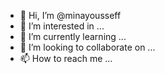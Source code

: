 - 👋 Hi, I’m @minayousseff
- 👀 I’m interested in ...
- 🌱 I’m currently learning ...
- 💞️ I’m looking to collaborate on ...
- 📫 How to reach me ...

<!---
minayousseff/minayousseff is a ✨ special ✨ repository because its `README.md` (this file) appears on your GitHub profile.
You can click the Preview link to take a look at your changes.
--->
